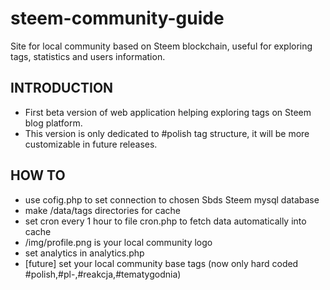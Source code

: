 # steem-community-guide
Site for local community based on Steem blockchain, useful for exploring tags, statistics and users information.

## INTRODUCTION
- First beta version of web application helping exploring tags on Steem blog platform.
- This version is only dedicated to #polish tag structure, it will be more customizable in future releases.

## HOW TO
- use cofig.php to set connection to chosen Sbds Steem mysql database
- make /data/tags directories for cache
- set cron every 1 hour to file cron.php to fetch data automatically into cache
- /img/profile.png is your local community logo
- set analytics in analytics.php
- [future] set your local community base tags (now only hard coded #polish,#pl-,#reakcja,#tematygodnia)
